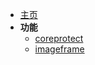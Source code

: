 <!-- 额外部分、folia -->

* [主页]()
* **功能**
  * [coreprotect](/extra/folia/coreprotect.md)
  * [imageframe](/extra/folia/imageframe.md)
